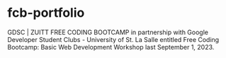 # fcb-portfolio
GDSC | ZUITT
FREE CODING BOOTCAMP in partnership with Google Developer Student Clubs - University of St. La Salle entitled Free Coding Bootcamp: Basic Web Development Workshop last September 1, 2023.
